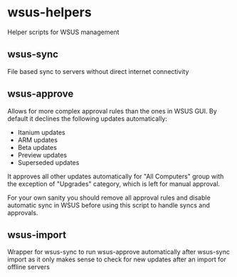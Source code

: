 # wsus-helpers
Helper scripts for WSUS management

## wsus-sync
File based sync to servers without direct internet connectivity

## wsus-approve
Allows for more complex approval rules than the ones in WSUS GUI. By default it declines the following updates automatically:

* Itanium updates
* ARM updates
* Beta updates
* Preview updates
* Superseded updates

It approves all other updates automatically for "All Computers" group with the exception of "Upgrades" category, which is left for manual approval.

For your own sanity you should remove all approval rules and disable automatic sync in WSUS before using this script to handle syncs and approvals.

## wsus-import
Wrapper for wsus-sync to run wsus-approve automatically after wsus-sync import as it only makes sense to check for new updates after an import for offline servers
